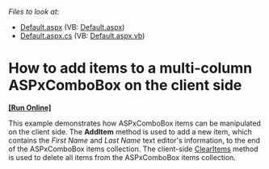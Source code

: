 <!-- default file list -->
*Files to look at*:

* [Default.aspx](./CS/WebSite/Default.aspx) (VB: [Default.aspx](./VB/WebSite/Default.aspx))
* [Default.aspx.cs](./CS/WebSite/Default.aspx.cs) (VB: [Default.aspx.vb](./VB/WebSite/Default.aspx.vb))
<!-- default file list end -->
# How to add items to a multi-column ASPxComboBox on the client side
<!-- run online -->
**[[Run Online]](https://codecentral.devexpress.com/e1332/)**
<!-- run online end -->


<p>This example demonstrates how ASPxComboBox items can be manipulated on the client side. The <strong>AddItem</strong> method is used to add a new item, which contains the <i>First Name</i> and <i>Last Name</i> text editor's information, to the end of the ASPxComboBox items collection. The client-side <a href="http://documentation.devexpress.com/#AspNet/DevExpressWebASPxEditorsScriptsASPxClientComboBox_ClearItemstopic"><u>ClearItems</u></a> method is used to delete all items from the ASPxComboBox items collection.</p>

<br/>


